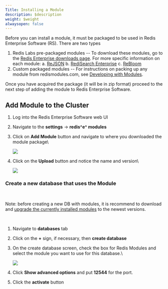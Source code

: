 ```yaml
---
Title: Installing a Module
description: $description
weight: $weight
alwaysopen: false
---
```

Before you can install a module, it must be packaged to be used in Redis
Enterprise Software (RS). There are two types

1.  Redis Labs pre-packaged modules -- To download these modules, go to
    the [Redis Enterprise downloads
    page](/products/redis-pack/downloads/). For more specific
    information on each module:
    a.  [ReJSON](/redis-enterprise-documentation/developing/modules/rejson/)
    b.  [RediSearch
        Enterprise](/redis-enterprise-documentation/developing/modules/redisearch/)
    c.  [ReBloom](/redis-enterprise-documentation/developing/modules/bloom-filters/)
2.  Custom packaged modules -- For instructions on packing up any module
    from redismodules.com, see [Developing with
    Modules](/redis-enterprise-documentation/developing/modules/).

Once you have acquired the package (it will be in zip format) proceed to
the next step of adding the module to Redis Enterprise Software.

Add Module to the Cluster
-------------------------

1.  Log into the Redis Enterprise Software web UI
2.  Navigate to the **settings** -\> **redis^e^ modules**
3.  Click on **Add Module** button and navigate to where you downloaded
    the module package\

    ![](/images/rs/add_module.png?width=800&height=318)
4.  Click on the **Upload** button and notice the name and version\

    ![](/images/rs/upload_module.png?width=800&height=321)

### Create a new database that uses the Module

 

Note: before creating a new DB with modules, it is recommend to download
and [upgrade the currently installed
modules](https://redislabs.com/redis-enterprise-documentation/developing/modules/upgrading/)
to the newest versions.

 

1.  Navigate to **databases** tab
2.  Click on the **+** sign, if necessary, then **create database**
3.  On the create database screen, check the box for Redis Modules and
    select the module you want to use for this database.\
    
    ![](/images/rs/create_database-1.png?width=794&height=554)
4.  Click **Show advanced options** and put **12544** for the port.
5.  Click the **activate** button
